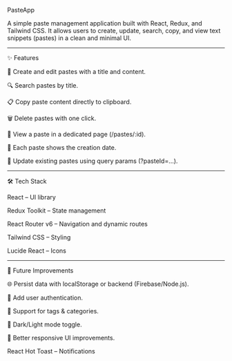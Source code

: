 PasteApp

A simple paste management application built with React, Redux, and Tailwind CSS.
It allows users to create, update, search, copy, and view text snippets (pastes) in a clean and minimal UI.

---

✨ Features

📝 Create and edit pastes with a title and content.

🔍 Search pastes by title.

📋 Copy paste content directly to clipboard.

🗑️ Delete pastes with one click.

👀 View a paste in a dedicated page (/pastes/:id).

📅 Each paste shows the creation date.

🔄 Update existing pastes using query params (?pasteId=...).

---

🛠️ Tech Stack

React – UI library

Redux Toolkit – State management

React Router v6 – Navigation and dynamic routes

Tailwind CSS – Styling

Lucide React – Icons

---

🔮 Future Improvements

🌐 Persist data with localStorage or backend (Firebase/Node.js).

👤 Add user authentication.

📌 Support for tags & categories.

🌈 Dark/Light mode toggle.

📱 Better responsive UI improvements.

React Hot Toast – Notifications

